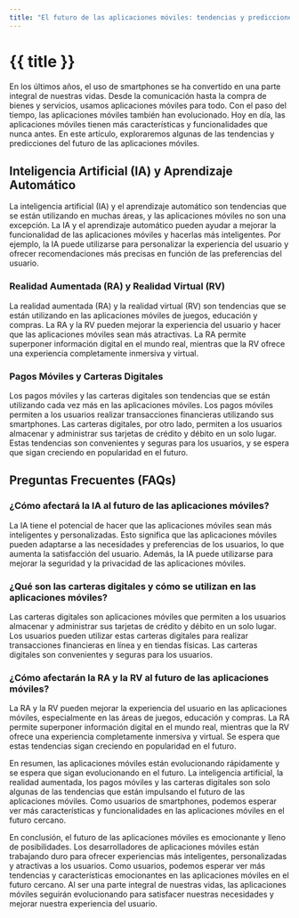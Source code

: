 ```yaml
---
title: "El futuro de las aplicaciones móviles: tendencias y predicciones"
---
```


# {{ title }}

En los últimos años, el uso de smartphones se ha convertido en una parte integral de nuestras vidas. Desde la comunicación hasta la compra de bienes y servicios, usamos aplicaciones móviles para todo. Con el paso del tiempo, las aplicaciones móviles también han evolucionado. Hoy en día, las aplicaciones móviles tienen más características y funcionalidades que nunca antes. En este artículo, exploraremos algunas de las tendencias y predicciones del futuro de las aplicaciones móviles.

## Inteligencia Artificial (IA) y Aprendizaje Automático
La inteligencia artificial (IA) y el aprendizaje automático son tendencias que se están utilizando en muchas áreas, y las aplicaciones móviles no son una excepción. La IA y el aprendizaje automático pueden ayudar a mejorar la funcionalidad de las aplicaciones móviles y hacerlas más inteligentes. Por ejemplo, la IA puede utilizarse para personalizar la experiencia del usuario y ofrecer recomendaciones más precisas en función de las preferencias del usuario.

### Realidad Aumentada (RA) y Realidad Virtual (RV)
La realidad aumentada (RA) y la realidad virtual (RV) son tendencias que se están utilizando en las aplicaciones móviles de juegos, educación y compras. La RA y la RV pueden mejorar la experiencia del usuario y hacer que las aplicaciones móviles sean más atractivas. La RA permite superponer información digital en el mundo real, mientras que la RV ofrece una experiencia completamente inmersiva y virtual.

### Pagos Móviles y Carteras Digitales
Los pagos móviles y las carteras digitales son tendencias que se están utilizando cada vez más en las aplicaciones móviles. Los pagos móviles permiten a los usuarios realizar transacciones financieras utilizando sus smartphones. Las carteras digitales, por otro lado, permiten a los usuarios almacenar y administrar sus tarjetas de crédito y débito en un solo lugar. Estas tendencias son convenientes y seguras para los usuarios, y se espera que sigan creciendo en popularidad en el futuro.

## Preguntas Frecuentes (FAQs)

### ¿Cómo afectará la IA al futuro de las aplicaciones móviles?
La IA tiene el potencial de hacer que las aplicaciones móviles sean más inteligentes y personalizadas. Esto significa que las aplicaciones móviles pueden adaptarse a las necesidades y preferencias de los usuarios, lo que aumenta la satisfacción del usuario. Además, la IA puede utilizarse para mejorar la seguridad y la privacidad de las aplicaciones móviles.

### ¿Qué son las carteras digitales y cómo se utilizan en las aplicaciones móviles?
Las carteras digitales son aplicaciones móviles que permiten a los usuarios almacenar y administrar sus tarjetas de crédito y débito en un solo lugar. Los usuarios pueden utilizar estas carteras digitales para realizar transacciones financieras en línea y en tiendas físicas. Las carteras digitales son convenientes y seguras para los usuarios.

### ¿Cómo afectarán la RA y la RV al futuro de las aplicaciones móviles?
La RA y la RV pueden mejorar la experiencia del usuario en las aplicaciones móviles, especialmente en las áreas de juegos, educación y compras. La RA permite superponer información digital en el mundo real, mientras que la RV ofrece una experiencia completamente inmersiva y virtual. Se espera que estas tendencias sigan creciendo en popularidad en el futuro.

En resumen, las aplicaciones móviles están evolucionando rápidamente y se espera que sigan evolucionando en el futuro. La inteligencia artificial, la realidad aumentada, los pagos móviles y las carteras digitales son solo algunas de las tendencias que están impulsando el futuro de las aplicaciones móviles. Como usuarios de smartphones, podemos esperar ver más características y funcionalidades en las aplicaciones móviles en el futuro cercano. 

En conclusión, el futuro de las aplicaciones móviles es emocionante y lleno de posibilidades. Los desarrolladores de aplicaciones móviles están trabajando duro para ofrecer experiencias más inteligentes, personalizadas y atractivas a los usuarios. Como usuarios, podemos esperar ver más tendencias y características emocionantes en las aplicaciones móviles en el futuro cercano. Al ser una parte integral de nuestras vidas, las aplicaciones móviles seguirán evolucionando para satisfacer nuestras necesidades y mejorar nuestra experiencia del usuario.
